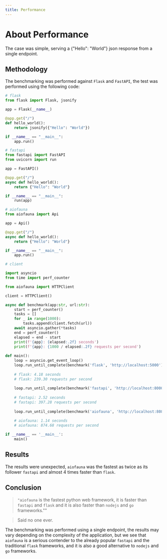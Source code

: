 ```yaml
---
title: Performance
---
```

# About Performance

The case was simple, serving a {"Hello": "World"} json response from a single endpoint.

## Methodology

The benchmarking was performed against `Flask` and `FastAPI`, the test was performed using the following code:

```python
# flask
from flask import Flask, jsonify

app = Flask(__name__)

@app.get("/")
def hello_world():
    return jsonify({"Hello": "World"})

if __name__ == "__main__":
    app.run()
```

```python
# fastapi
from fastapi import FastAPI
from uvicorn import run

app = FastAPI()

@app.get("/")
async def hello_world():
    return {"Hello": "World"}

if __name__ == "__main__":
    run(app)
```

```python
# aiofauna
from aiofauna import Api

app = Api()

@app.get("/")
async def hello_world():
    return {"Hello": "World"}

if __name__ == "__main__":
    app.run()
```

```python
# client

import asyncio
from time import perf_counter

from aiofauna import HTTPClient

client = HTTPClient()

async def benchmark(app:str, url:str):
    start = perf_counter()
    tasks = []
    for _ in range(1000):
        tasks.append(client.fetch(url))
    await asyncio.gather(*tasks)
    end = perf_counter()
    elapsed = end - start
    print(f'{app}: {elapsed:.2f} seconds')
    print(f'{app}: {1000 / elapsed:.2f} requests per second')  
  
def main():
    loop = asyncio.get_event_loop()
    loop.run_until_complete(benchmark('flask', 'http://localhost:5000'))
  
    # flask: 4.18 seconds
    # flask: 239.30 requests per second
  
    loop.run_until_complete(benchmark('fastapi', 'http://localhost:8000'))
  
    # fastapi: 2.52 seconds
    # fastapi: 397.28 requests per second
  
    loop.run_until_complete(benchmark('aiofauna', 'http://localhost:8080'))

    # aiofauna: 1.14 seconds
    # aiofauna: 874.68 requests per second
  
if __name__ == '__main__':
    main()

```

## Results

The results were unexpected, `aiofauna` was the fastest as twice as its follower `fastapi` and almost 4 times faster than `flask`.

## Conclusion

> `"aiofauna` is the fastest python web framework, it is faster than    `fastapi` and `flask` and it is also faster than `nodejs` and `go` frameworks.""

> Said no one ever.

The benchmarking was performed using a single endpoint, the results may vary depending on the complexity of the application, but we see that `aiofauna` is a serious contender to the already popular `fastapi` and the traditional `flask` frameworks, and it is also a good alternative to `nodejs` and `go` frameworks.
